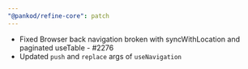 ```yaml
---
"@pankod/refine-core": patch
---
```


- Fixed Browser back navigation broken with syncWithLocation and paginated useTable - #2276
- Updated `push` and `replace` args of `useNavigation`
